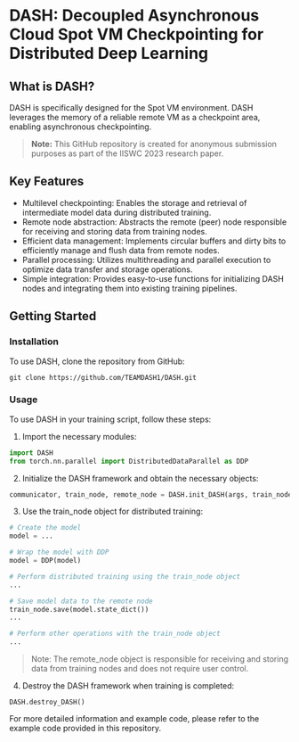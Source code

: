# DASH: Decoupled Asynchronous Cloud Spot VM Checkpointing for Distributed Deep Learning

## What is DASH?

DASH is specifically designed for the Spot VM environment. DASH leverages the memory of a reliable remote VM as a checkpoint area, enabling asynchronous checkpointing. 

> **Note:** This GitHub repository is created for anonymous submission purposes as part of the IISWC 2023 research paper.

## Key Features

- Multilevel checkpointing: Enables the storage and retrieval of intermediate model data during distributed training.
- Remote node abstraction: Abstracts the remote (peer) node responsible for receiving and storing data from training nodes.
- Efficient data management: Implements circular buffers and dirty bits to efficiently manage and flush data from remote nodes.
- Parallel processing: Utilizes multithreading and parallel execution to optimize data transfer and storage operations.
- Simple integration: Provides easy-to-use functions for initializing DASH nodes and integrating them into existing training pipelines.

## Getting Started

### Installation

To use DASH, clone the repository from GitHub:

```shell
git clone https://github.com/TEAMDASH1/DASH.git
```

### Usage

To use DASH in your training script, follow these steps:

1. Import the necessary modules:

```python
import DASH
from torch.nn.parallel import DistributedDataParallel as DDP
```

2. Initialize the DASH framework and obtain the necessary objects:

```python
communicator, train_node, remote_node = DASH.init_DASH(args, train_node_auto_start=True)
```

3. Use the train_node object for distributed training:

```python
# Create the model
model = ...

# Wrap the model with DDP
model = DDP(model)

# Perform distributed training using the train_node object
...

# Save model data to the remote node
train_node.save(model.state_dict())
...

# Perform other operations with the train_node object
...
```

> Note: The remote_node object is responsible for receiving and storing data from training nodes and does not require user control.

4. Destroy the DASH framework when training is completed:

```python3
DASH.destroy_DASH()
```

For more detailed information and example code, please refer to the example code provided in this repository.
